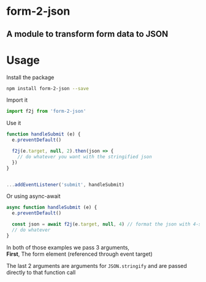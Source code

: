 # form-2-json

## A module to transform form data to JSON

Usage
===

Install the package

```sh
npm install form-2-json --save
```

Import it
```js
import f2j from 'form-2-json'
```

Use it
```js
function handleSubmit (e) {
  e.preventDefault()

  f2j(e.target, null, 2).then(json => {
    // do whatever you want with the stringified json
  })
}


...addEventListener('submit', handleSubmit)
```

Or using async-await
```js
async function handleSubmit (e) {
  e.preventDefault()

  const json = await f2j(e.target, null, 4) // format the json with 4-space indent
  // do whatever
}
```

In both of those examples we pass 3 arguments,  
**First**, The form element (referenced through event target)

The last 2 arguments are arguments for `JSON.stringify` and are passed directly to that function call
